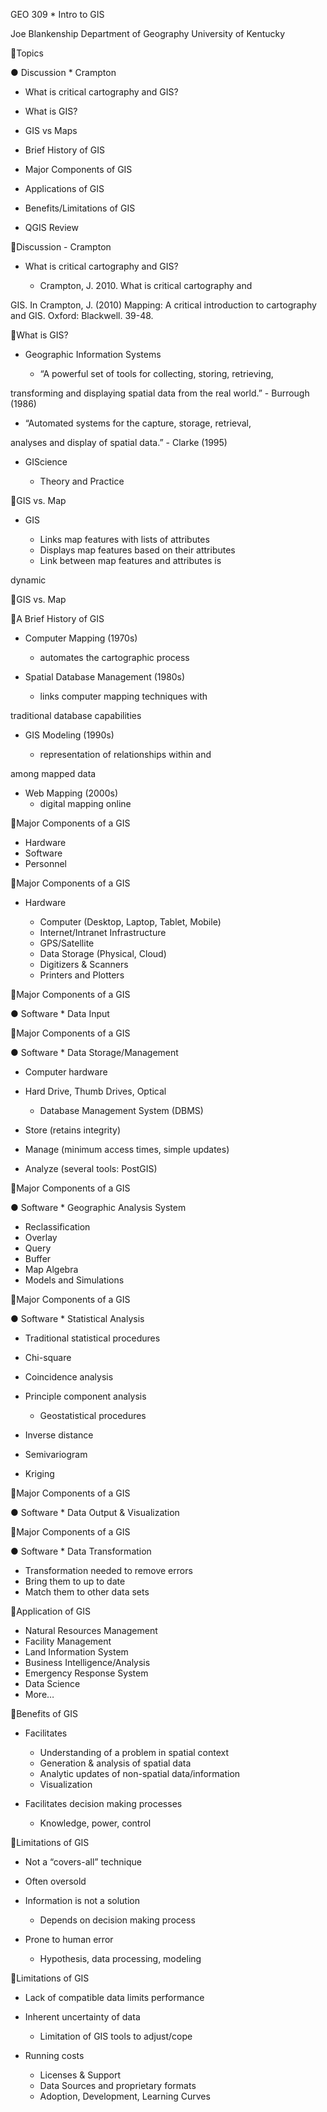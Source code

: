 GEO 309   * Intro to GIS

Joe Blankenship
Department of Geography
University of Kentucky

 

 

Topics

● Discussion   * Crampton

  * What is critical cartography and GIS?

* What is GIS?
* GIS vs Maps
* Brief History of GIS
* Major Components of GIS
* Applications of GIS
* Benefits/Limitations of GIS
* QGIS Review

 

 

Discussion - Crampton
* What is critical cartography and GIS?

  * Crampton, J. 2010. What is critical cartography and 

GIS. In Crampton, J. (2010) Mapping: A critical 
introduction to cartography and GIS. Oxford: 
Blackwell. 39-48.

 

 

What is GIS?

* Geographic Information Systems

  * “A powerful set of tools for collecting, storing, retrieving, 

transforming and displaying spatial data from the real world.” - 
Burrough (1986)

  * “Automated systems for the capture, storage, retrieval, 

analyses and display of spatial data.” - Clarke (1995)

* GIScience

  * Theory and Practice

 

 

GIS vs. Map

* GIS

  * Links map features with lists of attributes
  * Displays map features based on their attributes
  * Link between map features and attributes is 

dynamic

 

 

GIS vs. Map

 

 

A Brief History of GIS

* Computer Mapping (1970s) 

  * automates the cartographic process

* Spatial Database Management (1980s)
  * links computer mapping techniques with 

traditional database capabilities

* GIS Modeling (1990s)

  * representation of relationships within and 

among mapped data

* Web Mapping (2000s)
  * digital mapping online

 

 

Major Components of a GIS

* Hardware
* Software
* Personnel

 

 

Major Components of a GIS

* Hardware

  * Computer (Desktop, Laptop, Tablet, Mobile)
  * Internet/Intranet Infrastructure
  * GPS/Satellite
  * Data Storage (Physical, Cloud)
  * Digitizers & Scanners
  * Printers and Plotters

 

 

Major Components of a GIS

● Software   * Data Input

 

 

Major Components of a GIS

● Software   * Data Storage/Management

  * Computer hardware

* Hard Drive, Thumb Drives, Optical

  * Database Management System (DBMS)

* Store (retains integrity)
* Manage (minimum access times, simple updates)
* Analyze (several tools: PostGIS)

 

 

Major Components of a GIS

● Software   * Geographic Analysis System

  * Reclassification
  * Overlay
  * Query
  * Buffer
  * Map Algebra
  * Models and Simulations

 

 

Major Components of a GIS

● Software   * Statistical Analysis
  * Traditional statistical procedures

* Chi-square
* Coincidence analysis
* Principle component analysis

  * Geostatistical procedures

* Inverse distance
* Semivariogram
* Kriging

 

 

Major Components of a GIS

● Software   * Data Output & Visualization

 

 

Major Components of a GIS

● Software   * Data Transformation

  * Transformation needed to remove errors
  * Bring them to up to date
  * Match them to other data sets

 

 

Application of GIS

* Natural Resources Management
* Facility Management
* Land Information System
* Business Intelligence/Analysis
* Emergency Response System
* Data Science
* More…

 

 

Benefits of GIS

* Facilitates

  * Understanding of a problem in spatial context
  * Generation & analysis of spatial data
  * Analytic updates of non-spatial data/information
  * Visualization

* Facilitates decision making processes

  * Knowledge, power, control

 

 

Limitations of GIS

* Not a “covers-all” technique
* Often oversold
* Information is not a solution

  * Depends on decision making process

* Prone to human error

  * Hypothesis, data processing, modeling

 

 

Limitations of GIS
* Lack of compatible data limits performance
* Inherent uncertainty of data

  * Limitation of GIS tools to adjust/cope

* Running costs

  * Licenses & Support
  * Data Sources and proprietary formats
  * Adoption, Development, Learning Curves

 

 


